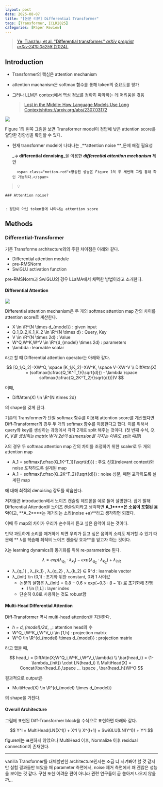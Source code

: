 ```yaml
---
layout: post
date: 2025-08-07
title: "[논문 리뷰] Differential Transformer"
tags: [Transformer, ICLR2025]
categories: [Paper Review]
---
```


> [Ye, Tianzhu, et al. "Differential transformer." ](https://arxiv.org/abs/2410.05258)[_arXiv preprint arXiv:2410.05258_](https://arxiv.org/abs/2410.05258)[ (2024).](https://arxiv.org/abs/2410.05258)



## Introduction

- Transformer의 핵심은 attention mechanism
- attention machanism은 softmax 함수를 통해 token의 중요도를 평가
- 그러나 LLM은 context에서 핵심 정보를 정확히 파악하는 데 어려움을 겪음

	> [Lost in the Middle: How Language Models Use Long Contextshttps://arxiv.org/abs/2307.03172](https://arxiv.org/abs/2307.03172)


![](https://prod-files-secure.s3.us-west-2.amazonaws.com/542b861c-36a8-4051-84e5-8804b6728dba/9083ea56-691a-4752-ae26-47f403431ac8/image.png?X-Amz-Algorithm=AWS4-HMAC-SHA256&X-Amz-Content-Sha256=UNSIGNED-PAYLOAD&X-Amz-Credential=ASIAZI2LB4663R6T64RQ%2F20250905%2Fus-west-2%2Fs3%2Faws4_request&X-Amz-Date=20250905T160113Z&X-Amz-Expires=3600&X-Amz-Security-Token=IQoJb3JpZ2luX2VjEA8aCXVzLXdlc3QtMiJHMEUCIQCJEaZiv9V3yJX%2Fs6dj6lZ8bLbrniaYDwJcGsCAU%2BLm9AIgMERgjFaAg4NUkS8bx3aGSqEBSIPOxL%2FrfhJj%2BnB8rhcq%2FwMIeBAAGgw2Mzc0MjMxODM4MDUiDLDp18FZcafLTvF15SrcAwGY%2FPMXE1bMXlJctx%2B9vuXjnQtsnYsgXoWO3RHTOOVdXEYATsGsnINYnU5oi36ZLClyCUXo9K78DipHIX7EfcTvrdIWly8MpoB2grRP2bduKe1zQbNIn1zDL6NSzZc%2FyLxwotN7kbmJ%2BNDf%2F6orY%2FiMgjpqEnDyvWs20c2Z7LKuo1sXZ9TcD%2F3LSgHzHEmTrAdW8nl6viaQXd0bvEJMIv3B6eSqt0Vf5e66CUmRl7DJDly1PbyxuNpih0zSgSJPcU5gqtwN2de%2BwyFSwO9kLeO5u6Cv9wnvnM8WsebRD9teMOEMOOvnUDrGUmWsn4lV2uUqiXhikbKne0oCW3m74gdb8Ib1g0HEzIlFO5hSfOUnC6dHIww924JizXHPF%2BPRS%2F9fS1m0jz04V1KZmB549HpgJi9P6Uu3OTeS7e4AhS5XjnSyYL3OivRmK8hLLg8D4zVJQ5rKN0dtBlw6o49XbK3LreQjzKeZiuW9fDIhln1YdJoRnBa5skClACYLzA2VMNUgUnj5yUySrRBydmclLplitOLp5WQpgRJTb1bT8xlfnpRykVwfUm5dqGPpmHJMeoaovSjchUUyDkFHDu%2FDzbRwiJsjso9%2FglWTd%2BRdyYHfD6XWa0pQ30GLK7wzMOP768UGOqUBEnnRo%2BvKAErd6Q3sP9xqh893ezIjAyTwqAZOGG%2BhIRmVPSmoQIxMj0GqgIJ9d3aPPquSOskV2BZ8N9OnEUnC7IooCwDfbB3F0T0kccinSAbMLdIT6jCDsCDh2jRzxCbR1p2cYRB6T6Ss97iIxgnNLBVNO%2FcKfxZQxZySrxvFZyotSj%2BN9WbrY%2BZIMz5GaC1ZUo5X5fb7OwbKMIekCex2hYovbryq&X-Amz-Signature=5c552424b54d390d44332e88c493ffbd940885b07ffaa6257d31e9d4c5b80981&X-Amz-SignedHeaders=host&x-amz-checksum-mode=ENABLED&x-id=GetObject)


Figure 1의 왼쪽 그림을 보면 Transformer model이 정답에 낮은 attention score를 할당한 경향성을 확인할 수 있다.

- 현재 transformer model에 나타나는 _**attention noise **_문제 해결 필요성

	_**→ differential denoising**_을 이용한 _**differential attention mechanism**_ 제안


		<span class="notion-red">향상된 성능은 Figure 1의 두 세번째 그림 통해 확인 가능하다.</span>


> 💡 


	### Attention noise?


	: 정답이 아닌 token들에 나타나는 attention score



## Methods



### Differential-Transformer


기존 Transforme architecture와의 주된 차이점은 아래와 같다.

- Differential attention module
- pre-RMSNorm
- SwiGLU activation function

pre-RMSNorm과 SwiGLU의 경우 LLaMA에서 채택한 방법이라고 소개한다.



#### Differential Attention


![](https://prod-files-secure.s3.us-west-2.amazonaws.com/542b861c-36a8-4051-84e5-8804b6728dba/116d70b2-1963-4810-9167-f4c7d8a06e8f/image.png?X-Amz-Algorithm=AWS4-HMAC-SHA256&X-Amz-Content-Sha256=UNSIGNED-PAYLOAD&X-Amz-Credential=ASIAZI2LB4663R6T64RQ%2F20250905%2Fus-west-2%2Fs3%2Faws4_request&X-Amz-Date=20250905T160113Z&X-Amz-Expires=3600&X-Amz-Security-Token=IQoJb3JpZ2luX2VjEA8aCXVzLXdlc3QtMiJHMEUCIQCJEaZiv9V3yJX%2Fs6dj6lZ8bLbrniaYDwJcGsCAU%2BLm9AIgMERgjFaAg4NUkS8bx3aGSqEBSIPOxL%2FrfhJj%2BnB8rhcq%2FwMIeBAAGgw2Mzc0MjMxODM4MDUiDLDp18FZcafLTvF15SrcAwGY%2FPMXE1bMXlJctx%2B9vuXjnQtsnYsgXoWO3RHTOOVdXEYATsGsnINYnU5oi36ZLClyCUXo9K78DipHIX7EfcTvrdIWly8MpoB2grRP2bduKe1zQbNIn1zDL6NSzZc%2FyLxwotN7kbmJ%2BNDf%2F6orY%2FiMgjpqEnDyvWs20c2Z7LKuo1sXZ9TcD%2F3LSgHzHEmTrAdW8nl6viaQXd0bvEJMIv3B6eSqt0Vf5e66CUmRl7DJDly1PbyxuNpih0zSgSJPcU5gqtwN2de%2BwyFSwO9kLeO5u6Cv9wnvnM8WsebRD9teMOEMOOvnUDrGUmWsn4lV2uUqiXhikbKne0oCW3m74gdb8Ib1g0HEzIlFO5hSfOUnC6dHIww924JizXHPF%2BPRS%2F9fS1m0jz04V1KZmB549HpgJi9P6Uu3OTeS7e4AhS5XjnSyYL3OivRmK8hLLg8D4zVJQ5rKN0dtBlw6o49XbK3LreQjzKeZiuW9fDIhln1YdJoRnBa5skClACYLzA2VMNUgUnj5yUySrRBydmclLplitOLp5WQpgRJTb1bT8xlfnpRykVwfUm5dqGPpmHJMeoaovSjchUUyDkFHDu%2FDzbRwiJsjso9%2FglWTd%2BRdyYHfD6XWa0pQ30GLK7wzMOP768UGOqUBEnnRo%2BvKAErd6Q3sP9xqh893ezIjAyTwqAZOGG%2BhIRmVPSmoQIxMj0GqgIJ9d3aPPquSOskV2BZ8N9OnEUnC7IooCwDfbB3F0T0kccinSAbMLdIT6jCDsCDh2jRzxCbR1p2cYRB6T6Ss97iIxgnNLBVNO%2FcKfxZQxZySrxvFZyotSj%2BN9WbrY%2BZIMz5GaC1ZUo5X5fb7OwbKMIekCex2hYovbryq&X-Amz-Signature=c69bf4b702719beedba60948f4a964baff4d2ae471ee87d3e6a9746b82570136&X-Amz-SignedHeaders=host&x-amz-checksum-mode=ENABLED&x-id=GetObject)


Differential attention mechanism은 두 개의 softmax attention map 간의 차이를 attention score로 계산한다.

- X \in \R^{N \times d\_{model}} : given input
- Q\_1,Q\_2,K\_1,K\_2 \in \R^{N \times d} : Query, Key
- V \in \R^{N \times 2d} : Value
- W^Q,W^K,W^V \in \R^{d\_{model} \times 2d} : parameters
- \lambda : learnable scalar

라고 할 때 Differential attention operator는 아래와 같다.


$$
[Q_1;Q_2]=XW^Q, \space [K_1;K_2]=XW^K, \space V=XW^V \\
DiffAttn(X) = (softmax(\cfrac{Q_1K^T_1}{\sqrt{d}}) - \lambda \space softmax(\cfrac{Q_2K^T_2}{\sqrt{d}}))V
$$


이때,

- DiffAtten(X) \in \R^{N \times 2d}

의 shape을 갖게 된다.


기존의 Transformer가 단일 softmax 함수를 이용해 attention score를 계산했다면 Diff-Transformer의 경우 두 개의 softmax 함수를 이용한다고 했다. 이를 위해서 query와 key를 생성하는 과정에서 각각 2개로 split 해주는 것이다. <span class="notion-red">(첫 번째 수식, </span><span class="notion-red">_Q, K, V를 생성하는 matrix W가 2d의 dismension을 가지는 이유도 split 때문_</span><span class="notion-red">)</span>


 λ의 경우 두 softmax attention map 간의 차이를 조정하기 위한 scaler로 두 개의 attention map

- A\_1 = softmax(\cfrac{Q\_1K^T\_1}{\sqrt{d}}) : 주요 신호(relevant context)와 noise 포착하도록 설계된 map
- A\_1 = softmax(\cfrac{Q\_2K^T\_2}{\sqrt{d}}) : noise 성분, 패턴 포착하도록 설계된 map 

에 대해 최적의 denoising 강도를 학습한다.


저자들은 introduction에서 노이즈 캔슬링 헤드폰을 예로 들어 설명한다. 쉽게 말해 Differential Attention을 노이즈 캔슬링이라고 생각하면 **A\_1****은 소음이 포함된 음악**이고, **A\_2****는 제거되는 소리(noise +a)**라고 생각하면 되겠다. 


이때 두 map의 차이가 우리가 순수하게 듣고 싶은 음악이 되는 것이다. 


만약 과도하게 소리를 제거하게 되면 우리가 듣고 싶은 음악의 소리도 제거할 수 있기 때문에 ** λ를 학습해 최적의 노이즈 캔슬링 효과**를 얻고자 하는 것이다.


λ는 learning dynamics와 동기화를 위해 re-parametrize 된다.


$$
\lambda = exp(\lambda_{q_1} \cdot \lambda_{k_1}) - exp(\lambda_{q_2} \cdot \lambda_{k_2}) + \lambda_{init}
$$

- λ\_{q\_1} , λ\_{k\_1} , λ\_{q\_2} , λ\_{k\_2} ∈ R^d : learnable vector
- λ\_{init} \in (0,1) : 초기화 위한 constant, 0과 1 사이값
	- 논문의 실험은 λ\_{init} = 0.8 − 0.6 × exp(−0.3 · (l − 1)) 로 초기화해 진행
		- l \in [1,L] : layer index
	- 단순히 0.8로 사용하는 것도 robust함


#### **Multi-Head Differential Attention**


Diff-Transformer 역시 multi-head attention을 지원한다.

- _h = d\_{model}/2d__ _: attention head의 수
- W^Q\_i,W^K\_i,W^V\_i,i \in [1,h] : projection matrix
- W^O \in \R^{d\_{model} \times d\_{model}} : projection matrix

라고 했을 때,


$$
head_i = DiffAttn(X;W^Q_i,W^K_i,W^V_i,\lambda) \\
\bar{head_i} = (1-\lambda_{init}) \cdot LN(head_i) \\
MultiHead(X) = Concat(\bar{head_i},\space ... \space , \bar{head_h})W^O
$$


결과적으로 output은

- MultiHead(X) \in \R^{d\_{model} \times d\_{model}}

의 shape을 가진다.



#### Overall Architecture


그림에 표현된 Diff-Transformer block을 수식으로 표현하면 아래와 같다.


$$
Y^l = MultiHead(LN(X^l)) + X^l \\
X^{l+1} = SwiGLU(LN(Y^l)) + Y^l
$$


figure에는 표현하지 않았으나 MultiHead 이후, Normalize 이후 residual connection이 존재한다.


---


vanilla Transformer를 대체할만한 architecture인지는 조금 더 지켜봐야 할 것 같지만 실험 결과들만 보았을 때 parameter 측면에서, noise 제거 측면에서 꽤 괜찮은 성능을 보이는 것 같다. 구현 또한 어려운 편이 아니라 관련 연구들이 곧 쏟아져 나오지 않을까,,,

